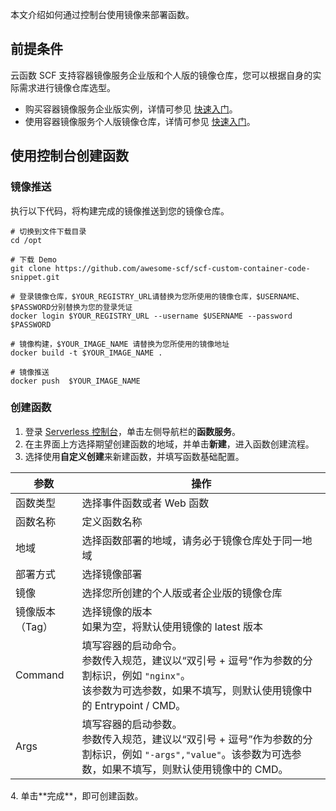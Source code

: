本文介绍如何通过控制台使用镜像来部署函数。

## 前提条件

云函数 SCF 支持容器镜像服务企业版和个人版的镜像仓库，您可以根据自身的实际需求进行镜像仓库选型。
- 购买容器镜像服务企业版实例，详情可参见 [快速入门](https://cloud.tencent.com/document/product/1141/39287)。
- 使用容器镜像服务个人版镜像仓库，详情可参见 [快速入门](https://cloud.tencent.com/document/product/1141/50332)。


## 使用控制台创建函数

### 镜像推送

执行以下代码，将构建完成的镜像推送到您的镜像仓库。
```
# 切换到文件下载目录
cd /opt

# 下载 Demo
git clone https://github.com/awesome-scf/scf-custom-container-code-snippet.git

# 登录镜像仓库，$YOUR_REGISTRY_URL请替换为您所使用的镜像仓库，$USERNAME、$PASSWORD分别替换为您的登录凭证
docker login $YOUR_REGISTRY_URL --username $USERNAME --password $PASSWORD

# 镜像构建，$YOUR_IMAGE_NAME 请替换为您所使用的镜像地址
docker build -t $YOUR_IMAGE_NAME .

# 镜像推送
docker push  $YOUR_IMAGE_NAME
```

### 创建函数

1. 登录 [Serverless 控制台](https://console.cloud.tencent.com/scf)，单击左侧导航栏的**函数服务**。
2. 在主界面上方选择期望创建函数的地域，并单击**新建**，进入函数创建流程。
3. 选择使用**自定义创建**来新建函数，并填写函数基础配置。
<table>
<thead>
<tr>
<th>参数</th>
<th>操作</th>
</tr>
</thead>
<tbody><tr>
<td>函数类型</td>
<td>选择事件函数或者 Web 函数</td>
</tr>
<tr>
<td>函数名称</td>
<td>定义函数名称</td>
</tr>
<tr>
<td>地域</td>
<td>选择函数部署的地域，请务必于镜像仓库处于同一地域</td>
</tr>
<tr>
<td>部署方式</td>
<td>选择镜像部署</td>
</tr>
<tr>
<td>镜像</td>
<td>选择您所创建的个人版或者企业版的镜像仓库</td>
</tr>
<tr>
<td>镜像版本（Tag）</td>
<td>选择镜像的版本<br>如果为空，将默认使用镜像的 latest 版本</td>
</tr>
<tr>
<td>Command</td>
<td>填写容器的启动命令。<br>参数传入规范，建议以“双引号 + 逗号”作为参数的分割标识，例如 <code>"nginx"</code>。<br>该参数为可选参数，如果不填写，则默认使用镜像中的  Entrypoint / CMD。</td>
</tr>
<tr>
<td>Args</td>
<td>填写容器的启动参数。<br>参数传入规范，建议以“双引号 + 逗号”作为参数的分割标识，例如 <code>"-args","value"</code>。该参数为可选参数，如果不填写，则默认使用镜像中的 CMD。</td>
</tr>
</tbody></table>
4. 单击**完成**，即可创建函数。
